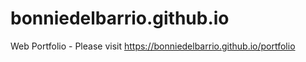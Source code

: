 # bonniedelbarrio.github.io
Web Portfolio - Please visit https://bonniedelbarrio.github.io/portfolio
